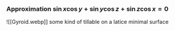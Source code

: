 ### Approximation $\sin x\cos y+\sin y\cos z+\sin z\cos x=0$
![[Gyroid.webp]]
some kind of tillable on a latice minimal surface

